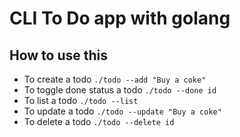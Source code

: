 # CLI To Do app with golang

## How to use this

- To create a todo
  `./todo --add "Buy a coke"`
- To toggle done status a todo
  `./todo --done id`
- To list a todo
  `./todo --list`
- To update a todo
  `./todo --update "Buy a coke"`
- To delete a todo
  `./todo --delete id`
